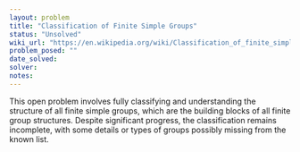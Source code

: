 ```yaml
---
layout: problem
title: "Classification of Finite Simple Groups"
status: "Unsolved"
wiki_url: "https://en.wikipedia.org/wiki/Classification_of_finite_simple_groups"
problem_posed: ""
date_solved:
solver:
notes:
---
```

This open problem involves fully classifying and understanding the structure of all finite simple groups, which are the building blocks of all finite group structures. Despite significant progress, the classification remains incomplete, with some details or types of groups possibly missing from the known list.